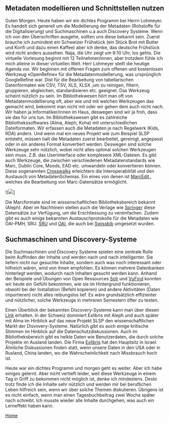## Metadaten modellieren und Schnittstellen nutzen

Guten Morgen. Heute haben wir ein dichtes Programm bei Herrn Lohmeyer. Es handelt sich generell um die Modellierung der  Metadaten (Rohstoffe für die Digitalisierung) und Suchmaschinen u.a auch Discovery Systeme. Wenn ich von den Überschriften ausgehe, sollten uns diese bekannt sein. Zuerst brauche ich zumindest ein Schweizer Frühstück (ein Stück Brot mit Butter und Konfi und dazu einen Kaffee) aber ich denke, das deutsche Frühstück wird nicht anders aussehen. Naja, die Uhr zeigt um 8:10 Uhr, los gehts.
Die virtuelle Vorlesung beginnt mit 12 Teilnehmer/innen, aber trotzdem fühle ich mich alleine in dieser virtuellen Welt.
Herr Lohmeyer stellt die heutige Agenda vor. Wir beginnen mit offenen Fragen  zum offenen und kostenlosen Werkzeug «OpenRefine» für die  Metadatenmodellierung, was ursprünglich GoogleRefine war. Dist für die Bearbeitung von tabellarischen Datenformaten wie CSV, TSV, XLS, XLSX ,um zu reinigen, filtern, gruppieren, abgleichen, standardisieren etc. geeignet. Das Werkzeug scheint nützlich zu sein. Im Bibliothekwesen hört man oft von Metadatenmodellierung oft, aber wie und mit welchen Werkzeugen das gemacht wird, bekommt man nicht mit oder wir gehen dem auch nicht nach. Wir haben ja  Informatiker/innen im Haus, deswegen sind wir ja froh, dass sie das für uns tun.
Im Bibliothekswesen gibt es zahlreiche Bibliothekssoftwares (Alma, Aleph, Koha) mit unterschiedlichen Dateiformaten. Wir erfassen auch die Metadaten je nach Regelwerk (Kids, RDA) anders. Und wenn mal ein neues Projekt wie zum Beispiel SLSP entsteht, müssen halt die Metadaten zuerst bearbeitet, gereinigt, angepasst oder in ein anderes Format konvertiert werden. Deswegen sind solche Werkzeuge sehr nützlich, wobei nicht alles optimal solchen Werkzeugen sein muss. Z.B. das Userinterface oder komplexere XML-Dateien. Es gibt auch Werkzeuge, die zwischen verschiedenen Metadatenstandards wie Marc, Dublin Core, Moods, EAD etc. umwandeln oder konvertieren können. Diese sogenannten [Crosswalks](https://guides.lib.utexas.edu/metadata-basics/crosswalks) erleichtern die Interoperabilität und den Austausch von MetadatenSchemas.
Ein eines von denen ist [MarcEdit ](https://librarycarpentry.org/lc-marcedit/01-introduction/index.html), welches die Bearbeitung von Marc-Datensätze ermöglicht. 

![![](https://pad.gwdg.de/uploads/upload_28cdf6648c8109b6011ed0af8112f34a.png)]
 
Die Marcformate sind im wissenschaftlichen Bibliotheksbereich bekannt (Aleph). Aber im Nachhinein stellen  auch die Verlage wie [Springer](https://www.springernature.com/gp/librarians/tools-services/implement/marc-records) diese Datensätze zur Verfügung, um die Erschliessung zu vereinfachen. Zudem gibt es auch einige bekannten Austauschprotokolle für die Metadaten wie OAI-PMH, SRU. [SRU](http://www.swissbib.org/wiki/index.php?title=SRU) und [OAI](http://www.swissbib.org/wiki/index.php?title=Swissbib_oai), die auch  bei [Swissbib](http://www.swissbib.org/wiki/index.php?title=Main_Page) umgesetzt wurden. 

## Suchmaschinen und Discovery-Systeme

Die Suchmaschinen und Discovery Systeme spielen eine zentrale Rolle beim Auffinden der Inhalte und werden nach und nach intelligenter. Sie liefern nicht nur gesuchte Inhalte, sondern auch was noch interessant oder hilfreich wären, wird von ihnen empfohlen. Es können mehrere Datenbanken hinterlegt werden, wodurch nach Inhalten gesucht werden kann. Anhand der Beispiele und Übungen von Open Ressources [Solr](https://lucene.apache.org/solr/) und [VuFind](https://vufind.org/vufind/ ) konnten wir heute ein Gefühl bekommen, wie sie im Hintergrund funktionieren, obwohl bei der Installation (Befehl kopieren) und andere Aktivitäten (Daten importieren) nicht alles reibungslos lief. Es wäre grundsätzlich effizienter und nützlicher, solche Werkzeuge in mehreren Semestern öfter zu testen. 

Einen Überblick der bekannten Discovery-Systeme kann man über diesen [Link](https://americanlibrariesmagazine.org/wp-content/uploads/2020/04/charts-for-2020-Library-Systems-Report.pdf) erhalten.
In der Schweiz dominiert Exlibris mit Aleph und auch später mit Alma im Hinblick auf das neue Projekt SLSP den wissenschaftlichen Markt der Disvovery-Systeme. Natürlich gibt es  auch einige kritische Stimmen im Hinblick auf die Datenschutzdiskussionen. Auch im Bibliotheksbereich gibt es heikle Daten wie Benutzerdaten, die durch solche Projekte im Ausland landen. Die Firma [Exlibris](https://de.wikipedia.org/wiki/Ex_Libris_Group) hat den Hauptsitz in Israel. Ähnliche Diskussionen finden statt, wenn unsere Daten in den USA oder in Rusland, China landen, wo die Wahrscheinlichkeit nach Missbrauch hoch ist.

Heute war ein dichtes Programm und morgen geht es weiter. Aber ich habe einiges gelernt. Aber nicht vertieft leider, weil diese Werkzeuge in einem Tag in Griff zu bekommen nicht möglich ist, denke ich mindestens. Desto trotz finde ich die Inhalte sehr nützlich und werden mir bei beruflichen Leben hilfreich sein, wenn wir über solche Themen diskutieren. Übrigens ist es nicht einfach, wenn man einen Tagesbuchbeitrag zwei Woche später nach schreibt. Ich musste wieder alle Inhalte durchgehen, was auch ein Lerneffekt haben kann.

[Home](https://akoezeibrahi.github.io/Blogbeitraege_BAIN20_Akoezel/)
